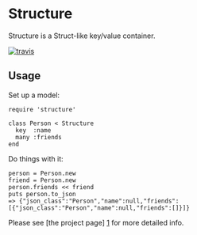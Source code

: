 # Structure

Structure is a Struct-like key/value container.

[![travis](https://secure.travis-ci.org/papercavalier/structure.png)](http://travis-ci.org/papercavalier/structure)

## Usage

Set up a model:

    require 'structure'

    class Person < Structure
      key  :name
      many :friends
    end

Do things with it:

    person = Person.new
    friend = Person.new
    person.friends << friend
    puts person.to_json
    => {"json_class":"Person","name":null,"friends":[{"json_class":"Person","name":null,"friends":[]}]}

Please see [the project page] [1] for more detailed info.

[1]: http://code.papercavalier.com/structure/
